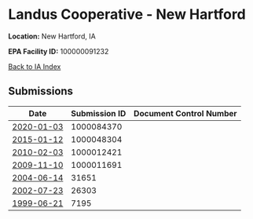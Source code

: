 # Landus Cooperative - New Hartford 

**Location:** New Hartford, IA

**EPA Facility ID:** 100000091232

[Back to IA Index](../../index.md)

## Submissions

| Date | Submission ID | Document Control Number |
|------|--------------|-------------------------|
| [2020-01-03](submissions/1000084370.md) | 1000084370 |  |
| [2015-01-12](submissions/1000048304.md) | 1000048304 |  |
| [2010-02-03](submissions/1000012421.md) | 1000012421 |  |
| [2009-11-10](submissions/1000011691.md) | 1000011691 |  |
| [2004-06-14](submissions/31651.md) | 31651 |  |
| [2002-07-23](submissions/26303.md) | 26303 |  |
| [1999-06-21](submissions/7195.md) | 7195 |  |
